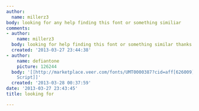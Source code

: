 ```yaml
---
author:
  name: millerz3
body: looking for any help finding this font or something similiar
comments:
- author:
    name: millerz3
  body: looking for help finding this font or something similar thanks
  created: '2013-03-27 23:44:38'
- author:
    name: defiantone
    picture: 126244
  body: '[[http://marketplace.veer.com/fonts/UMT0000387?cid=aff[626009]&NonEncodedURL=http%3a%2f%2fmarketplace.veer.com%2ffonts%2fUMT0000387|Kewl
    Script]]'
  created: '2013-03-28 00:37:59'
date: '2013-03-27 23:43:45'
title: looking for

---
```

